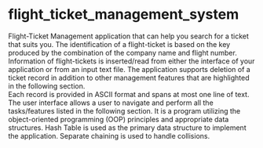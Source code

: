 # flight_ticket_management_system
Flight-Ticket Management application that can help you search for a ticket that suits you. 
The identification of a flight-ticket is based on the key produced by the combination of the company name and flight number.  
Information of flight-tickets is inserted/read from either the interface of your application or from an input text file. 
The application supports deletion of a ticket record in addition to other management features that are highlighted in the following section.  
Each record is provided in ASCII format and spans at most one line of text. 
The user interface allows a user to navigate and perform all the tasks/features listed in the following section.
It is a program utilizing the object-oriented programming (OOP) principles and appropriate data structures.
Hash Table is used as the primary data structure to implement the application. Separate chaining is used to handle collisions.

